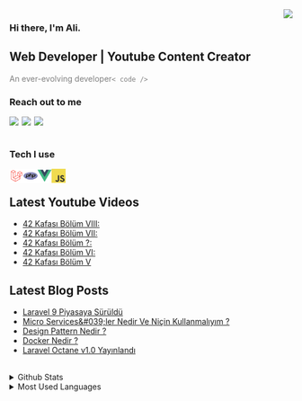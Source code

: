 <img src="https://media.giphy.com/media/WFZvB7VIXBgiz3oDXE/source.gif" align="right" height="250">

### Hi there, I'm Ali.

## Web Developer | Youtube Content Creator

<font color="grey">An ever-evolving developer`< code />` </font>

### Reach out to me

[<img  width="22" src="https://unpkg.com/simple-icons@v4/icons/youtube.svg" align="left" />][youtube]
[<img  width="22" src="https://unpkg.com/simple-icons@v4/icons/twitter.svg" align="left" />][twitter]
[<img  width="22" src="https://unpkg.com/simple-icons@v4/icons/linkedin.svg" align="left" />][linkedin]

<br />
<br />

### Tech I use

<img align="left"  src="https://raw.githubusercontent.com/github/explore/80688e429a7d4ef2fca1e82350fe8e3517d3494d/topics/laravel/laravel.png" width="25" height="25" />
<img align="left" src="https://raw.githubusercontent.com/github/explore/80688e429a7d4ef2fca1e82350fe8e3517d3494d/topics/php/php.png" width="25" height="25" />
<img align="left" src="https://raw.githubusercontent.com/github/explore/80688e429a7d4ef2fca1e82350fe8e3517d3494d/topics/vue/vue.png" width="25" height="25" />
<img align="left" src="https://raw.githubusercontent.com/github/explore/80688e429a7d4ef2fca1e82350fe8e3517d3494d/topics/javascript/javascript.png" width="25" height="25" />

<br />

## Latest Youtube Videos

<!-- YOUTUBE:START -->
- [42 Kafası Bölüm VIII:](https://www.youtube.com/watch?v=k8ghTLNsSq8)
- [42 Kafası Bölüm VII:](https://www.youtube.com/watch?v=uwMcFzaXTdQ)
- [42 Kafası Bölüm ?:](https://www.youtube.com/watch?v=_QYF5H0Remw)
- [42 Kafası Bölüm VI:](https://www.youtube.com/watch?v=D_eFfrU3u_g)
- [42 Kafası Bölüm V](https://www.youtube.com/watch?v=nN4jHQbSbxg)
<!-- YOUTUBE:END -->

## Latest Blog Posts

<!-- BLOG-POST-LIST:START -->
- [Laravel 9 Piyasaya Sürüldü](https://www.karabayyazilim.com/blog/laravel-9-piyasaya-suruldu-2022-02-16-125140)
- [Micro Services&amp;#039;ler Nedir Ve Niçin Kullanmalıyım ?](https://www.karabayyazilim.com/blog/micro-servicesler-nedir-ve-nicin-kullanmaliyim-2022-01-23-115456)
- [Design Pattern Nedir ?](https://www.karabayyazilim.com/blog/design-pattern-nedir-2021-12-18-143754)
- [Docker Nedir ?](https://www.karabayyazilim.com/blog/docker-nedir-2021-06-24-162807)
- [Laravel Octane v1.0 Yayınlandı](https://www.karabayyazilim.com/blog/laravel-octane-v10-yayinlandi-2021-05-12-212603)
<!-- BLOG-POST-LIST:END -->

<br />

<details>
<summary>Github Stats</summary>
<img src="https://github-readme-stats.vercel.app/api?username=karabayyazilim&theme=radical" >
</details>

<details>
<summary>Most Used Languages</summary>
<img src="https://github-readme-stats.vercel.app/api/top-langs/?username=karabayyazilim&layout=radical" >
</details>

[youtube]: https://www.youtube.com/c/karabayyazilim
[twitter]: https://twitter.com/karabayyazilim
[linkedin]: https://www.linkedin.com/in/karabayyazilim
